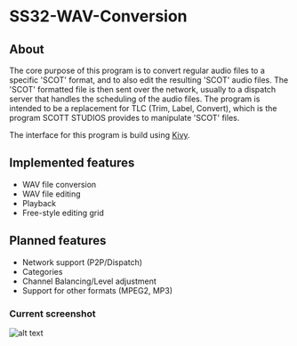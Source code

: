 # SS32-WAV-Conversion

## About

The core purpose of this program is to convert regular audio files to a specific 'SCOT' format, and to also edit the resulting 'SCOT' audio files.
The 'SCOT' formatted file is then sent over the network, usually to a dispatch server that handles the scheduling of the audio files.
The program is intended to be a replacement for TLC (Trim, Label, Convert), which is the
program SCOTT STUDIOS provides to manipulate 'SCOT' files.

The interface for this program is build using [Kivy](https://kivy.org "Kivy Homepage").

## Implemented features

* WAV file conversion
* WAV file editing
* Playback
* Free-style editing grid

## Planned features

* Network support (P2P/Dispatch)
* Categories
* Channel Balancing/Level adjustment
* Support for other formats (MPEG2, MP3)


### Current screenshot

![alt text][screenshot]

[screenshot]: https://github.com/The-White-Wolf/SS32-WAV-Conversion/blob/master/misc/current_screenshot.png "Screenshot"
